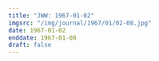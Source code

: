 ```yaml
---
title: "JWW: 1967-01-02"
imgsrc: "/img/journal/1967/01/02-08.jpg"
date: 1967-01-02
enddate: 1967-01-08
draft: false
---
```


<!-- fix pre-formatted input -->
